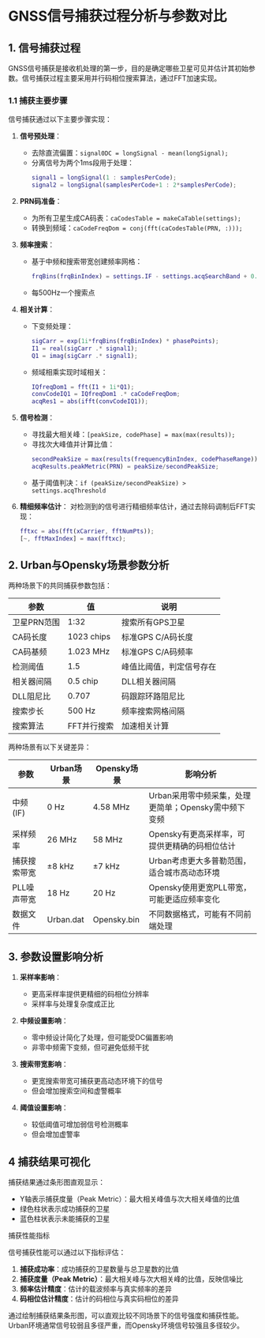 # GNSS信号捕获过程分析与参数对比

## 1. 信号捕获过程

GNSS信号捕获是接收机处理的第一步，目的是确定哪些卫星可见并估计其初始参数。信号捕获过程主要采用并行码相位搜索算法，通过FFT加速实现。

### 1.1 捕获主要步骤

信号捕获通过以下主要步骤实现：

1. **信号预处理**：
   - 去除直流偏置：`signal0DC = longSignal - mean(longSignal);`
   - 分离信号为两个1ms段用于处理：
     ```matlab
     signal1 = longSignal(1 : samplesPerCode);
     signal2 = longSignal(samplesPerCode+1 : 2*samplesPerCode);
     ```

2. **PRN码准备**：
   - 为所有卫星生成CA码表：`caCodesTable = makeCaTable(settings);`
   - 转换到频域：`caCodeFreqDom = conj(fft(caCodesTable(PRN, :)));`

3. **频率搜索**：
   - 基于中频和搜索带宽创建频率网格：
     ```matlab
     frqBins(frqBinIndex) = settings.IF - settings.acqSearchBand + 0.5e3 * (frqBinIndex - 1);
     ```
   - 每500Hz一个搜索点

4. **相关计算**：
   - 下变频处理：
     ```matlab
     sigCarr = exp(1i*frqBins(frqBinIndex) * phasePoints);
     I1 = real(sigCarr .* signal1);
     Q1 = imag(sigCarr .* signal1);
     ```
   - 频域相乘实现时域相关：
     ```matlab
     IQfreqDom1 = fft(I1 + 1i*Q1);
     convCodeIQ1 = IQfreqDom1 .* caCodeFreqDom;
     acqRes1 = abs(ifft(convCodeIQ1));
     ```

5. **信号检测**：
   - 寻找最大相关峰：`[peakSize, codePhase] = max(max(results));`
   - 寻找次大峰值并计算比值：
     ```matlab
     secondPeakSize = max(results(frequencyBinIndex, codePhaseRange));
     acqResults.peakMetric(PRN) = peakSize/secondPeakSize;
     ```
   - 基于阈值判决：`if (peakSize/secondPeakSize) > settings.acqThreshold`

6. **精细频率估计**：
   对检测到的信号进行精细频率估计，通过去除码调制后FFT实现：
   ```matlab
   fftxc = abs(fft(xCarrier, fftNumPts));
   [~, fftMaxIndex] = max(fftxc);
   ```

## 2. Urban与Opensky场景参数分析

两种场景下的共同捕获参数包括：

| 参数        | 值          | 说明                     |
| ----------- | ----------- | ------------------------ |
| 卫星PRN范围 | 1:32        | 搜索所有GPS卫星          |
| CA码长度    | 1023 chips  | 标准GPS C/A码长度        |
| CA码基频    | 1.023 MHz   | 标准GPS C/A码频率        |
| 检测阈值    | 1.5         | 峰值比阈值，判定信号存在 |
| 相关器间隔  | 0.5 chip    | DLL相关器间隔            |
| DLL阻尼比   | 0.707       | 码跟踪环路阻尼比         |
| 搜索步长    | 500 Hz      | 频率搜索网格间隔         |
| 搜索算法    | FFT并行搜索 | 加速相关计算             |

两种场景有以下关键差异：

| 参数         | Urban场景 | Opensky场景 | 影响分析                                             |
| ------------ | --------- | ----------- | ---------------------------------------------------- |
| 中频(IF)     | 0 Hz      | 4.58 MHz    | Urban采用零中频采集，处理更简单；Opensky需中频下变频 |
| 采样频率     | 26 MHz    | 58 MHz      | Opensky有更高采样率，可提供更精确的码相位估计        |
| 捕获搜索带宽 | ±8 kHz    | ±7 kHz      | Urban考虑更大多普勒范围，适合城市高动态环境          |
| PLL噪声带宽  | 18 Hz     | 20 Hz       | Opensky使用更宽PLL带宽，可能更适应频率变化           |
| 数据文件     | Urban.dat | Opensky.bin | 不同数据格式，可能有不同前端处理                     |

## 3. 参数设置影响分析

1. **采样率影响**：
   - 更高采样率提供更精细的码相位分辨率
   - 采样率与处理复杂度成正比

2. **中频设置影响**：
   - 零中频设计简化了处理，但可能受DC偏置影响
   - 非零中频需下变频，但可避免低频干扰

3. **搜索带宽影响**：
   - 更宽搜索带宽可捕获更高动态环境下的信号
   - 但会增加搜索空间和虚警概率

4. **阈值设置影响**：
   - 较低阈值可增加弱信号检测概率
   - 但会增加虚警率

## 4 捕获结果可视化

捕获结果通过条形图直观显示：
- Y轴表示捕获度量（Peak Metric）：最大相关峰值与次大相关峰值的比值
- 绿色柱状表示成功捕获的卫星
- 蓝色柱状表示未能捕获的卫星


捕获性能指标

信号捕获性能可以通过以下指标评估：

1. **捕获成功率**：成功捕获的卫星数量与总卫星数的比值
2. **捕获度量（Peak Metric）**：最大相关峰与次大相关峰的比值，反映信噪比
3. **频率估计精度**：估计的载波频率与真实频率的差异
4. **码相位估计精度**：估计的码相位与真实码相位的差异

通过绘制捕获结果条形图，可以直观比较不同场景下的信号强度和捕获性能。Urban环境通常信号较弱且多径严重，而Opensky环境信号较强且多径较少。

